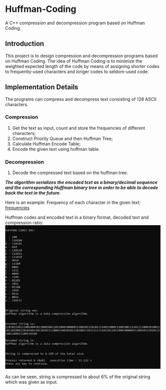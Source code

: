 # Huffman-Coding
A C++ compression and decompression program based on Huffman Coding.

## Introduction

This project is to design compression and decompression programs based on Huffman Coding.
The idea of Huffman Coding is to minimize the weighted expected length of the code by means of assigning shorter codes to frequently-used characters and longer codes to seldom-used code.

## Implementation Details

The programs can compress and decompress text consisting of 128 ASCII characters.

### Compression

1. Get the text as input, count and store the frequencies of different characters;
2. Construct Priority Queue and then Huffman Tree;
3. Calculate Huffman Encode Table;
4. Encode the given text using huffman table.

### Decompression

1. Decode the compressed text based on the huffman tree.

***The algorithm serializes the encoded text as a binary/decimal sequence and the corresponding Huffman binary tree in order to be able to decode back the text in the future.***

Here is an example:
Frequency of each character in the given text:
[frequencies](frequencies.jpg)

Huffman codes and encoded text in a binary format, decoded text and compression ratio:
![huffman](huffman.jpg)

As can be seen, string is compressed to about 6% of the original string which was given as input.
